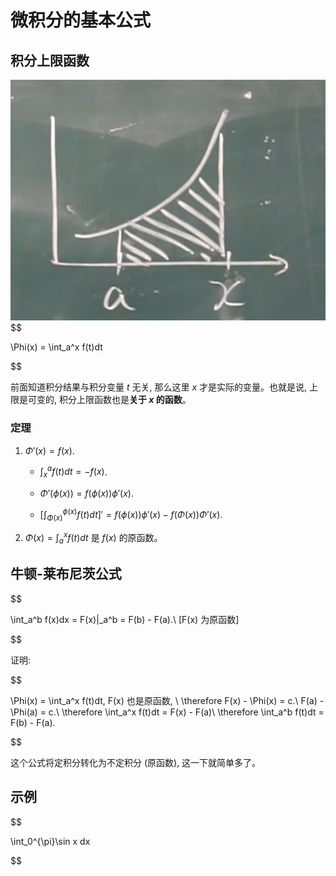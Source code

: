 # 微积分的基本公式
## 积分上限函数
![](../Images/5.3.1.png)
$$

\Phi(x) = \int_a^x f(t)dt

$$

前面知道积分结果与积分变量 $t$ 无关, 那么这里 $x$ 才是实际的变量。也就是说, 上限是可变的, 积分上限函数也是**关于 $x$ 的函数**。

### 定理
1. $\Phi'(x) = f(x)$.

    * $\int_x^a f(t)dt = -f(x)$.

    * $\Phi'(\phi(x)) = f(\phi(x))\phi'(x)$.

    * $[\int_{\Phi(x)}^{\phi(x)} f(t)dt]' = f(\phi(x))\phi'(x) - f(\Phi(x))\Phi'(x)$.

2. $\Phi(x) = \int_a^x f(t)dt$ 是 $f(x)$ 的原函数。

## 牛顿-莱布尼茨公式
$$

\int_a^b f(x)dx = F(x)|_a^b = F(b) - F(a).\\
[F(x) 为原函数]

$$

证明:

$$

\Phi(x) = \int_a^x f(t)dt, F(x) 也是原函数, \\
\therefore F(x) - \Phi(x) = c.\\
F(a) - \Phi(a) = c.\\
\therefore \int_a^x f(t)dt = F(x) - F(a)\\
\therefore \int_a^b f(t)dt = F(b) - F(a).

$$

这个公式将定积分转化为不定积分 (原函数), 这一下就简单多了。

## 示例
$$

\int_0^{\pi}\sin x dx

$$